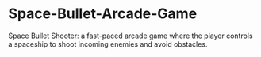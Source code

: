 # Space-Bullet-Arcade-Game
Space Bullet Shooter: a fast-paced arcade game where the player controls a spaceship to shoot incoming enemies and avoid obstacles.
